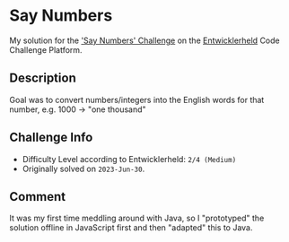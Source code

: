 # Say Numbers

My solution for the ['Say Numbers' Challenge](https://platform.entwicklerheld.de/challenge/say-numbers?technology=java) on the [Entwicklerheld](https://platform.entwicklerheld.de/) Code Challenge Platform.

Description
---
Goal was to convert numbers/integers into the English words for that number, e.g. 1000 -> "one thousand"

Challenge Info
---
* Difficulty Level according to Entwicklerheld: `2/4 (Medium)`
* Originally solved on `2023-Jun-30`.

Comment
---
It was my first time meddling around with Java, so I "prototyped" the solution offline in JavaScript first and then "adapted" this to Java. 
